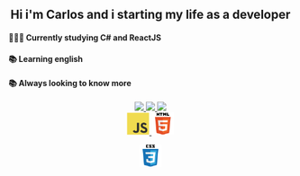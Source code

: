 <div align ="center">  <h2> Hi i'm Carlos and i starting my life as a developer </h2> </div>
<h4> 👨🏼‍💻 Currently studying C# and ReactJS</h4>
<h4> 📚 Learning english </h4>
<h4> 📚 Always looking to know more </h4>


 
 <div align="center">
  <a href="https://github.com/caalb">
  <img height="180em" src="https://github-readme-stats.vercel.app/api?username=caalb&show_icons=true&theme=onedark&include_all_commits=true&count_private=true"/>
  <img height="180em" src="https://github-readme-stats.vercel.app/api/top-langs/?username=caalb&layout=compact&langs_count=7&theme=onedark"/>
  <img height="180em" src="http://github-readme-streak-stats.herokuapp.com?user=caalb&theme=onedark&hide_border=true&date_format=j%20M%5B%20Y%5D" />
</div>
 
 <div align="center" style="display: inline_block">
   <a href="https://developer.mozilla.org/en-US/docs/Web/JavaScript" target="_blank">
        <img src="https://raw.githubusercontent.com/devicons/devicon/master/icons/javascript/javascript-original.svg" alt="javascript" width="40" height="40" />
    </a>
  
  <a href="https://www.w3.org/html/" target="_blank"> 
        <img src="https://raw.githubusercontent.com/devicons/devicon/master/icons/html5/html5-original-wordmark.svg" alt="html5" width="40" height="40" /> 
  </a>
  
  <a href="https://www.w3schools.com/css/" target="_blank"> <img src="https://raw.githubusercontent.com/devicons/devicon/master/icons/css3/css3-original-wordmark.svg" alt="css3" width="40" height="40" /> </a>
  
  </div>

 
